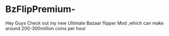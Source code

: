 # BzFlipPremium-
Hey Guys Check out my new Ultimate Bazaar flipper Mod ,which can make around 200-300million coins per hour
